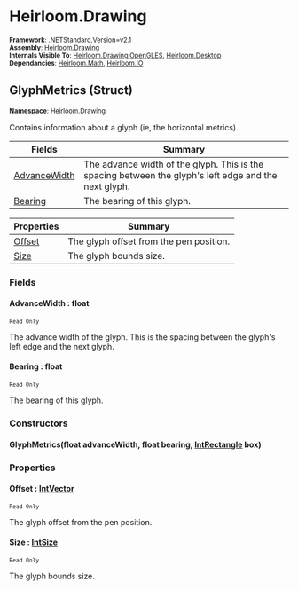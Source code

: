 # Heirloom.Drawing

<small>**Framework**: .NETStandard,Version=v2.1</small>  
<small>**Assembly**: [Heirloom.Drawing](../heirloom.drawing/heirloom.drawing.md)</small>  
<small>**Internals Visible To**: [Heirloom.Drawing.OpenGLES](../Heirloom.Drawing.OpenGLES/Heirloom.Drawing.OpenGLES.md), [Heirloom.Desktop](../Heirloom.Desktop/Heirloom.Desktop.md)</small>  
<small>**Dependancies**: [Heirloom.Math](../Heirloom.Math/Heirloom.Math.md), [Heirloom.IO](../Heirloom.IO/Heirloom.IO.md)</small>  

## GlyphMetrics (Struct)
<small>**Namespace**: Heirloom.Drawing</sub></small>  

Contains information about a glyph (ie, the horizontal metrics).

| Fields | Summary |
|-------|---------|
| [AdvanceWidth](#ADVD761AEDC) | The advance width of the glyph. This is the spacing between the glyph's left edge and the next glyph. |
| [Bearing](#BEA4DA56914) | The bearing of this glyph. |

| Properties | Summary |
|------------|---------|
| [Offset](#OFF1FA8EDD) | The glyph offset from the pen position. |
| [Size](#SIZ9C9392F9) | The glyph bounds size. |

### Fields

#### <a name="ADVD761AEDC"></a>AdvanceWidth : float
<small>`Read Only`</small>

The advance width of the glyph. This is the spacing between the glyph's left edge and the next glyph.

#### <a name="BEA4DA56914"></a>Bearing : float
<small>`Read Only`</small>

The bearing of this glyph.

### Constructors

#### GlyphMetrics(float advanceWidth, float bearing, [IntRectangle](../heirloom.math/heirloom.math.intrectangle.md) box)

### Properties

#### <a name="OFF1FA8EDD"></a>Offset : [IntVector](../heirloom.math/heirloom.math.intvector.md)

<small>`Read Only`</small>

The glyph offset from the pen position.

#### <a name="SIZ9C9392F9"></a>Size : [IntSize](../heirloom.math/heirloom.math.intsize.md)

<small>`Read Only`</small>

The glyph bounds size.

